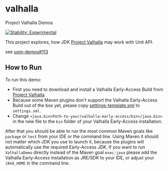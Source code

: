valhalla
=========

Project Valhalla Demos

[![Stability: Experimental](https://masterminds.github.io/stability/experimental.svg)](https://masterminds.github.io/stability/experimental.html)

This project explores, how JDK [Project Valhalla](https://jdk.java.net/valhalla/) may work with Unit API.

see [uom-demos#113](https://github.com/unitsofmeasurement/uom-demos/issues/113)

How to Run
-------------------------------------
To run this demo:
- First you need to download and install a Valhalla Early-Access Build from [Project Valhalla](https://jdk.java.net/valhalla/) 
- Because some Maven plugins don't support the Valhalla Early-Access Build out of the box yet, please copy [settings-template.xml](settings-template.xml) to `settings.xml`.
- Change `<java.bin>Path-to-your/valhalla-early-access/bin</java.bin>` in the new file to the `bin` folder of your Valhalla Early-Access installation.

After that you should be able to run the most common Maven goals like `package` or `test` from your IDE or the command line. Using Maven it should not matter which JDK you use to launch it, because the plugins will automatically use the required Early-Access JDK. If you want to run `ValhallaDemo` directly instead of the Maven goal `exec:java` please add the Valhalla Early-Access installation as JRE/SDK to your IDE, or adjust your `JAVA_HOME` in the command line.